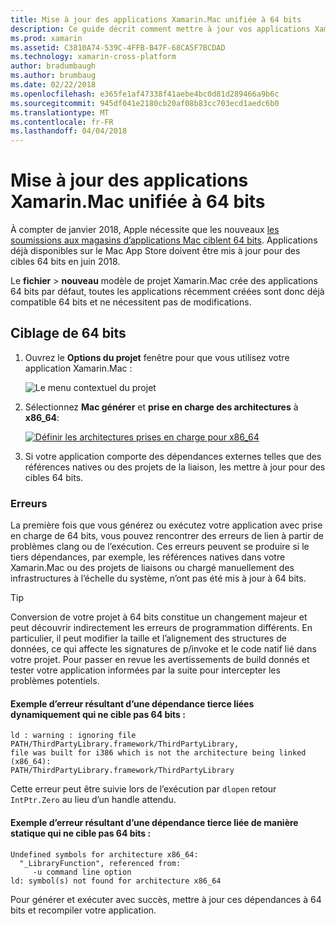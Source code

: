 ```yaml
---
title: Mise à jour des applications Xamarin.Mac unifiée à 64 bits
description: Ce guide décrit comment mettre à jour vos applications Xamarin.Mac cible 64 bits
ms.prod: xamarin
ms.assetid: C3810A74-539C-4FFB-B47F-68CA5F7BCDAD
ms.technology: xamarin-cross-platform
author: bradumbaugh
ms.author: brumbaug
ms.date: 02/22/2018
ms.openlocfilehash: e365fe1af47338f41aebe4bc0d81d289466a9b6c
ms.sourcegitcommit: 945df041e2180cb20af08b83cc703ecd1aedc6b0
ms.translationtype: MT
ms.contentlocale: fr-FR
ms.lasthandoff: 04/04/2018
---
```

# <a name="updating-xamarinmac-unified-applications-to-64-bit"></a>Mise à jour des applications Xamarin.Mac unifiée à 64 bits

À compter de janvier 2018, Apple nécessite que les nouveaux [les soumissions aux magasins d’applications Mac ciblent 64 bits](https://developer.apple.com/news/?id=06282017a). Applications déjà disponibles sur le Mac App Store doivent être mis à jour pour des cibles 64 bits en juin 2018.

Le **fichier** > **nouveau** modèle de projet Xamarin.Mac crée des applications 64 bits par défaut, toutes les applications récemment créées sont donc déjà compatible 64 bits et ne nécessitent pas de modifications.

## <a name="targeting-64-bit"></a>Ciblage de 64 bits

1. Ouvrez le **Options du projet** fenêtre pour que vous utilisez votre application Xamarin.Mac :

   ![Le menu contextuel du projet](mac-64-bit-images/1-contextual_menu-vsmac.png "le menu contextuel du projet")

2. Sélectionnez **Mac générer** et **prise en charge des architectures** à **x86\_64**:

   [![Définir les architectures prises en charge pour x86_64](mac-64-bit-images/2-project_options-vsmac.png "x86_64 affectant les architectures prises en charge")](mac-64-bit-images/2-project_options-vsmac-large.png#lightbox)

3. Si votre application comporte des dépendances externes telles que des références natives ou des projets de la liaison, les mettre à jour pour des cibles 64 bits.

### <a name="errors"></a>Erreurs

La première fois que vous générez ou exécutez votre application avec prise en charge de 64 bits, vous pouvez rencontrer des erreurs de lien à partir de problèmes clang ou de l’exécution. Ces erreurs peuvent se produire si le tiers dépendances, par exemple, les références natives dans votre Xamarin.Mac ou des projets de liaisons ou chargé manuellement des infrastructures à l’échelle du système, n’ont pas été mis à jour à 64 bits.

> [!TIP]
> Conversion de votre projet à 64 bits constitue un changement majeur et peut découvrir indirectement les erreurs de programmation différents. En particulier, il peut modifier la taille et l’alignement des structures de données, ce qui affecte les signatures de p/invoke et le code natif lié dans votre projet. Pour passer en revue les avertissements de build donnés et tester votre application informées par la suite pour intercepter les problèmes potentiels.

#### <a name="example-error-resulting-from-a-dynamically-linked-third-party-dependency-that-does-not-target-64-bit"></a>Exemple d’erreur résultant d’une dépendance tierce liées dynamiquement qui ne cible pas 64 bits :

```console
ld : warning : ignoring file PATH/ThirdPartyLibrary.framework/ThirdPartyLibrary, 
file was built for i386 which is not the architecture being linked (x86_64): 
PATH/ThirdPartyLibrary.framework/ThirdPartyLibrary 
```

Cette erreur peut être suivie lors de l’exécution par `dlopen` retour `IntPtr.Zero` au lieu d’un handle attendu.

#### <a name="example-error-resulting-from-a-statically-linked-third-party-dependency-that-does-not-target-64-bit"></a>Exemple d’erreur résultant d’une dépendance tierce liée de manière statique qui ne cible pas 64 bits :

```console
Undefined symbols for architecture x86_64:
  "_LibraryFunction", referenced from:
     -u command line option
ld: symbol(s) not found for architecture x86_64 
```

Pour générer et exécuter avec succès, mettre à jour ces dépendances à 64 bits et recompiler votre application.

